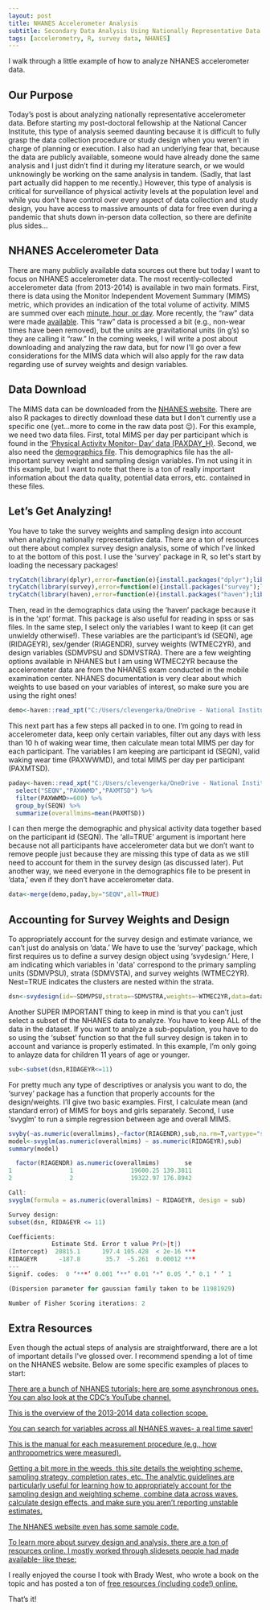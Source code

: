 ```yaml
---
layout: post
title: NHANES Accelerometer Analysis
subtitle: Secondary Data Analysis Using Nationally Representative Data 
tags: [accelerometry, R, survey data, NHANES]
---
```

I walk through a little example of how to analyze NHANES accelerometer data.

## Our Purpose
Today’s post is about analyzing nationally representative accelerometer data. Before starting my post-doctoral fellowship at the National Cancer Institute, this type of analysis seemed daunting because it is difficult to fully grasp the data collection procedure or study design when you weren’t in charge of planning or execution. I also had an underlying fear that, because the data are publicly available, someone would have already done the same analysis and I just didn’t find it during my literature search, or we would unknowingly be working on the same analysis in tandem. 
(Sadly, that last part actually did happen to me recently.) However, this type of analysis is critical for surveillance of physical activity levels at the population level and while you don't have control over every aspect of data collection and study design, you have access to massive amounts of data for free even during a pandemic that shuts down in-person data collection, so there are definite plus sides...


## NHANES Accelerometer Data
There are many publicly available data sources out there but today I want to focus on NHANES accelerometer data. The most recently-collected accelerometer data (from 2013-2014) is available in two main formats. First, there is data using the Monitor Independent Movement Summary (MIMS) metric, which provides an indication of the total volume of activity. MIMS are summed over each [minute, hour, or day](https://wwwn.cdc.gov/nchs/nhanes/search/datapage.aspx?Component=Examination&Cycle=2013-2014). More recently, the “raw” data were made [available](https://wwwn.cdc.gov/Nchs/Nhanes/2013-2014/PAX80_H.htm). This “raw” data is processed a bit (e.g., non-wear times have been removed), but the units are gravitational units (in g’s) so they are calling it “raw.” 
In the coming weeks, I will write a post about downloading and analyzing the raw data, but for now I’ll go over a few considerations for the MIMS data which will also apply for the raw data regarding use of survey weights and design variables.  


## Data Download
The MIMS data can be downloaded from the [NHANES website](https://wwwn.cdc.gov/nchs/nhanes/search/datapage.aspx?Component=Examination&Cycle=2013-2014). There are also R packages to directly download these data but I don’t currently use a specific one (yet...more to come in the raw data post 😉). For this example, we need two data files. First, total MIMS per day per participant which is found in the [‘Physical Activity Monitor- Day’ data (PAXDAY_H)](https://wwwn.cdc.gov/Nchs/Nhanes/2013-2014/PAXDAY_H.htm). Second, we also need the [demographics file](https://wwwn.cdc.gov/nchs/nhanes/search/datapage.aspx?Component=Demographics&Cycle=2013-2014). This demographics file has the all-important survey weight and sampling design variables. I’m not using it in this example, but I want to note that there is a ton of really important information about the data quality, potential data errors, etc. contained in these files. 


## Let’s Get Analyzing!
You have to take the survey weights and sampling design into account when analyzing nationally representative data. There are a ton of resources out there about complex survey design analysis, some of which I’ve linked to at the bottom of this post. I use the 'survey' package in R, so let's start by loading the necessary packages!

```r
tryCatch(library(dplyr),error=function(e){install.packages("dplyr");library(dplyr)})
tryCatch(library(survey),error=function(e){install.packages("survey");library(survey)})
tryCatch(library(haven),error=function(e){install.packages("haven");library(haven)})
```

Then, read in the demographics data using the ‘haven’ package because it is in the ‘xpt’ format. This package is also useful for reading in spss or sas files. In the same step, I select only the variables I want to keep (it can get unwieldy otherwise!). These variables are the participant’s id (SEQN), age (RIDAGEYR), sex/gender (RIAGENDR), survey weights (WTMEC2YR), and design variables (SDMVPSU and SDMVSTRA). There are a few weighting options available in NHANES but I am using WTMEC2YR because the accelerometer data are from the NHANES exam conducted in the mobile examination center. NHANES documentation is very clear about which weights to use based on your variables of interest, so make sure you are using the right ones!

```r
demo<-haven::read_xpt("C:/Users/clevengerka/OneDrive - National Institutes of Health/Papers/NHANES Recess/NHANES Paper/N13_14/DEMO_H.xpt") %>% select("SEQN","RIDAGEYR","RIAGENDR","WTMEC2YR","SDMVPSU","SDMVSTRA")
```

This next part has a few steps all packed in to one. I’m going to read in accelerometer data, keep only certain variables, filter out any days with less than 10 h of waking wear time, then calculate mean total MIMS per day for each participant. The variables I am keeping are participant id (SEQN), valid waking wear time (PAXWWMD), and total MIMS per day per participant (PAXMTSD). 

```r
paday<-haven::read_xpt("C:/Users/clevengerka/OneDrive - National Institutes of Health/Papers/NHANES Recess/NHANES Paper/N13_14/PAXDAY_H.xpt") %>% 
  select("SEQN","PAXWWMD","PAXMTSD") %>%
  filter(PAXWWMD>=600) %>%
  group_by(SEQN) %>% 
  summarize(overallmims=mean(PAXMTSD))
```


I can then merge the demographic and physical activity data together based on the participant id (SEQN). The ‘all=TRUE’ argument is important here because not all participants have accelerometer data but we don’t want to remove people just because they are missing this type of data as we still need to account for them in the survey design (as discussed later). Put another way, we need everyone in the demographics file to be present in ‘data,’ even if they don’t have accelerometer data.

```r
data<-merge(demo,paday,by="SEQN",all=TRUE)
```



## Accounting for Survey Weights and Design
To appropriately account for the survey design and estimate variance, we can’t just do analysis on ‘data.’ We have to use the ‘survey’ package, which first requires us to define a survey design object using ‘svydesign.’ Here, I am indicating which variables in 'data' correspond to the primary sampling units (SDMVPSU), strata (SDMVSTA), and survey weights (WTMEC2YR). Nest=TRUE indicates the clusters are nested within the strata.

```r
dsn<-svydesign(id=~SDMVPSU,strata=~SDMVSTRA,weights=~WTMEC2YR,data=data,nest=TRUE)
```

Another SUPER IMPORTANT thing to keep in mind is that you can’t just select a subset of the NHANES data to analyze. You have to keep ALL of the data in the dataset. If you want to analyze a sub-population, you have to do so using the ‘subset’ function so that the full survey design is taken in to account and variance is properly estimated. In this example, I’m only going to anlayze data for children 11 years of age or younger.

```r
sub<-subset(dsn,RIDAGEYR<=11)
```


For pretty much any type of descriptives or analysis you want to do, the ‘survey’ package has a function that properly accounts for the design/weights. I’ll give two basic examples. First, I calculate mean (and standard error) of MIMS for boys and girls separately. Second, I use 'svyglm' to run a simple regression between age and overall MIMS. 

```r
svyby(~as.numeric(overallmims),~factor(RIAGENDR),sub,na.rm=T,vartype="se",svymean)
model<-svyglm(as.numeric(overallmims) ~ as.numeric(RIDAGEYR),sub)
summary(model)
```

```r
  factor(RIAGENDR) as.numeric(overallmims)       se
1                1                19600.25 139.3811
2                2                19322.97 176.8942
```


```r
Call:
svyglm(formula = as.numeric(overallmims) ~ RIDAGEYR, design = sub)

Survey design:
subset(dsn, RIDAGEYR <= 11)

Coefficients:
            Estimate Std. Error t value Pr(>|t|)    
(Intercept)  20815.1      197.4 105.428  < 2e-16 ***
RIDAGEYR      -187.8       35.7  -5.261  0.00012 ***
---
Signif. codes:  0 ‘***’ 0.001 ‘**’ 0.01 ‘*’ 0.05 ‘.’ 0.1 ‘ ’ 1

(Dispersion parameter for gaussian family taken to be 11981929)

Number of Fisher Scoring iterations: 2
```


## Extra Resources
Even though the actual steps of analysis are straightforward, there are a lot of important details I've glossed over. I recommend spending a lot of time on the NHANES website. Below are some specific examples of places to start:

[There are a bunch of NHANES tutorials; here are some asynchronous ones. You can also look at the CDC’s YouTube channel.](https://wwwn.cdc.gov/nchs/nhanes/tutorials/default.aspx)

[This is the overview of the 2013-2014 data collection scope.](https://wwwn.cdc.gov/Nchs/Nhanes/ContinuousNhanes/Overview.aspx?BeginYear=2013)

[You can search for variables across all NHANES waves- a real time saver!](https://wwwn.cdc.gov/nchs/nhanes/search/default.aspx)

[This is the manual for each measurement procedure (e.g., how anthropometrics were measured).](https://wwwn.cdc.gov/nchs/nhanes/continuousnhanes/manuals.aspx?BeginYear=2013)

[Getting a bit more in the weeds, this site details the weighting scheme, sampling strategy, completion rates, etc. The analytic guidelines are particularly useful for learning how to appropriately account for the sampling design and weighting scheme, combine data across waves, calculate design effects, and make sure you aren’t reporting unstable estimates.](https://wwwn.cdc.gov/nchs/nhanes/analyticguidelines.aspx)

[The NHANES website even has some sample code.](https://wwwn.cdc.gov/nchs/nhanes/tutorials/Module6.aspx)

[To learn more about survey design and analysis, there are a ton of resources online. I mostly worked through slidesets people had made available- like these:](https://www.aapor.org/AAPOR_Main/media/Webinar_Recordings/WEB0717/COMBINED-Handouts-for-AAPOR-July-11th-Webinar-with-Brady-West.pdf)

I really enjoyed the course I took with Brady West, who wrote a book on the topic and has posted a ton of [free resources (including code!) online.](http://www.isr.umich.edu/src/smp/asda/)


That’s it! 
